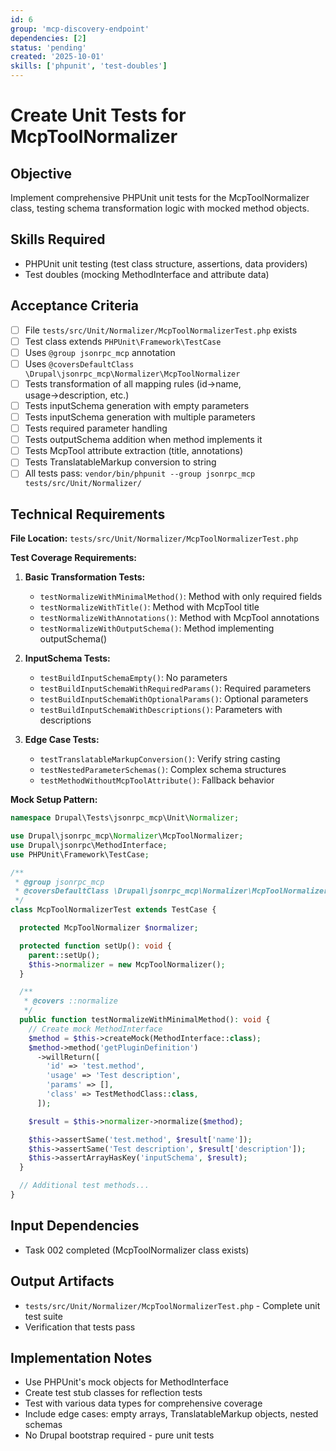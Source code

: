 ```yaml
---
id: 6
group: 'mcp-discovery-endpoint'
dependencies: [2]
status: 'pending'
created: '2025-10-01'
skills: ['phpunit', 'test-doubles']
---
```


# Create Unit Tests for McpToolNormalizer

## Objective

Implement comprehensive PHPUnit unit tests for the McpToolNormalizer class, testing schema transformation logic with mocked method objects.

## Skills Required

- PHPUnit unit testing (test class structure, assertions, data providers)
- Test doubles (mocking MethodInterface and attribute data)

## Acceptance Criteria

- [ ] File `tests/src/Unit/Normalizer/McpToolNormalizerTest.php` exists
- [ ] Test class extends `PHPUnit\Framework\TestCase`
- [ ] Uses `@group jsonrpc_mcp` annotation
- [ ] Uses `@coversDefaultClass \Drupal\jsonrpc_mcp\Normalizer\McpToolNormalizer`
- [ ] Tests transformation of all mapping rules (id→name, usage→description, etc.)
- [ ] Tests inputSchema generation with empty parameters
- [ ] Tests inputSchema generation with multiple parameters
- [ ] Tests required parameter handling
- [ ] Tests outputSchema addition when method implements it
- [ ] Tests McpTool attribute extraction (title, annotations)
- [ ] Tests TranslatableMarkup conversion to string
- [ ] All tests pass: `vendor/bin/phpunit --group jsonrpc_mcp tests/src/Unit/Normalizer/`

## Technical Requirements

**File Location:** `tests/src/Unit/Normalizer/McpToolNormalizerTest.php`

**Test Coverage Requirements:**

1. **Basic Transformation Tests:**
   - `testNormalizeWithMinimalMethod()`: Method with only required fields
   - `testNormalizeWithTitle()`: Method with McpTool title
   - `testNormalizeWithAnnotations()`: Method with McpTool annotations
   - `testNormalizeWithOutputSchema()`: Method implementing outputSchema()

2. **InputSchema Tests:**
   - `testBuildInputSchemaEmpty()`: No parameters
   - `testBuildInputSchemaWithRequiredParams()`: Required parameters
   - `testBuildInputSchemaWithOptionalParams()`: Optional parameters
   - `testBuildInputSchemaWithDescriptions()`: Parameters with descriptions

3. **Edge Case Tests:**
   - `testTranslatableMarkupConversion()`: Verify string casting
   - `testNestedParameterSchemas()`: Complex schema structures
   - `testMethodWithoutMcpToolAttribute()`: Fallback behavior

**Mock Setup Pattern:**

```php
namespace Drupal\Tests\jsonrpc_mcp\Unit\Normalizer;

use Drupal\jsonrpc_mcp\Normalizer\McpToolNormalizer;
use Drupal\jsonrpc\MethodInterface;
use PHPUnit\Framework\TestCase;

/**
 * @group jsonrpc_mcp
 * @coversDefaultClass \Drupal\jsonrpc_mcp\Normalizer\McpToolNormalizer
 */
class McpToolNormalizerTest extends TestCase {

  protected McpToolNormalizer $normalizer;

  protected function setUp(): void {
    parent::setUp();
    $this->normalizer = new McpToolNormalizer();
  }

  /**
   * @covers ::normalize
   */
  public function testNormalizeWithMinimalMethod(): void {
    // Create mock MethodInterface
    $method = $this->createMock(MethodInterface::class);
    $method->method('getPluginDefinition')
      ->willReturn([
        'id' => 'test.method',
        'usage' => 'Test description',
        'params' => [],
        'class' => TestMethodClass::class,
      ]);

    $result = $this->normalizer->normalize($method);

    $this->assertSame('test.method', $result['name']);
    $this->assertSame('Test description', $result['description']);
    $this->assertArrayHasKey('inputSchema', $result);
  }

  // Additional test methods...
}
```

## Input Dependencies

- Task 002 completed (McpToolNormalizer class exists)

## Output Artifacts

- `tests/src/Unit/Normalizer/McpToolNormalizerTest.php` - Complete unit test suite
- Verification that tests pass

## Implementation Notes

- Use PHPUnit's mock objects for MethodInterface
- Create test stub classes for reflection tests
- Test with various data types for comprehensive coverage
- Include edge cases: empty arrays, TranslatableMarkup objects, nested schemas
- No Drupal bootstrap required - pure unit tests
